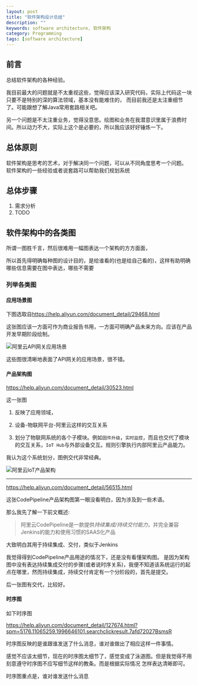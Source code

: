 ```yaml
---
layout: post
title: "软件架构设计总结"
description: ""
keywords: software architecture, 软件架构
category: Programming
tags: [software architecture]
---
```


## 前言

总结软件架构的各种经验。

我目前最大的问题就是不太重视这些，觉得应该深入研究代码，实际上代码这一块只要不是特别的深的算法领域，基本没有能难住的，
而目前我还是太注重细节了。可能跟想了解Java常用套路相关吧。

另一个问题是不太注重业务，觉得没意思。绘图和业务在我潜意识里属于浪费时间。所以动力不大，实际上这个是必要的，所以我应该好好锤炼一下。

## 总体原则

软件架构是思考的艺术，对于解决同一个问题，可以从不同角度思考一个问题。
软件架构的一些经验或者说套路可以帮助我们规划系统


## 总体步骤

1. 需求分析
2. TODO


## 软件架构中的各类图

所谓一图胜千言，然后很难用一幅图表达一个架构的方方面面，

所以首先得明确每种图的设计目的，是给谁看的(也是给自己看的)，这样有助明确哪些信息需要在图中表达，哪些不需要

### 列举各类图

#### 应用场景图

下图选取自<https://help.aliyun.com/document_detail/29468.html>

这张图应该一方面可作为商业报告书用，一方面可明确产品未来方向。应该在产品开发早期阶段绘制。

![阿里云API网关应用场景](http://docs-aliyun.cn-hangzhou.oss.aliyun-inc.com/assets/pic/29468/cn_zh/1484724886634/%E5%9C%BA%E6%99%AF1%E6%8B%A5%E6%8A%B1API%E7%BB%8F%E6%B5%8E-559-287%EF%BC%882x%EF%BC%89.jpg)

这些图很清晰地表面了API网关的应用场景，很不错。

#### 产品架构图

<https://help.aliyun.com/document_detail/30523.html>

这一张图

1. 反映了应用领域，

2. 设备-物联网平台-阿里云这样的交互关系

3. 划分了物联网系统的各个子模块。例如`固件升级`，`实时监控`，而且也交代了模块的交互关系，`IoT Hub`与外部设备交互。规则引擎执行内部阿里云产品能力。

我认为这个系统划分，图例交代非常经典。

![阿里云IoT产品架构](https://static-aliyun-doc.oss-cn-hangzhou.aliyuncs.com/assets/img/zh-CN/0291208751/p3364.png)

----------------------------------------------------------------------

<https://help.aliyun.com/document_detail/56515.html>

这张CodePipeline产品架构图第一眼没看明白，因为涉及到一些术语。

那么我先了解一下前文概述:

> 阿里云CodePipeline是一款提供*持续集成/持续交付能力*，并完全兼容Jenkins的能力和使用习惯的SAAS化产品

大致明白其用于持续集成、交付，类似于Jenkins

我觉得得到CodePipeline产品用途的情况下，还是没有看懂架构图。 是因为架构图中没有表达持续集成交付的步骤(或者说时序关系)，我便不知道该系统运行的起点在哪里，然而持续集成，持续交付肯定有一个分阶段的，首先是提交。

后一张图有交代，比较好。

#### 时序图

如下时序图

<https://help.aliyun.com/document_detail/127674.html?spm=5176.11065259.1996646101.searchclickresult.7afd72027BsmsR>

时序图反映的是谁跟谁发送了什么消息，谁对谁做出了相应这样一件事情。

感觉不应该太细节，现在的时序图太细节了，感觉变成了泳道图。但是我觉得不用刻意遵守时序图不应写细节这样的教条。而是根据实际情况
怎样表达清晰即可。

时序图重点是，谁对谁发送什么消息
